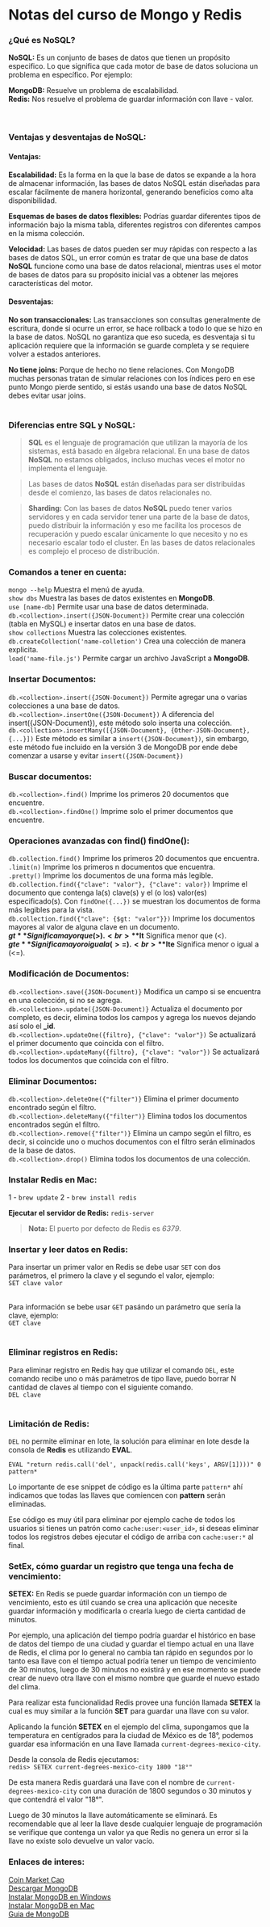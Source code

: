 # Notas del curso de Mongo y Redis

### ¿Qué es NoSQL?

**NoSQL:** Es un conjunto de bases de datos que tienen un propósito especifico. Lo que significa que cada motor de base de datos soluciona un problema en específico. Por ejemplo: <br>

**MongoDB:** Resuelve un problema de escalabilidad. <br>
**Redis:** Nos resuelve el problema de guardar información con llave - valor. <br><br><br>


### Ventajas y desventajas de NoSQL:

#### Ventajas:

**Escalabilidad:** Es la forma en la que la base de datos se expande a la hora de almacenar información, las bases de datos NoSQL están diseñadas para escalar fácilmente de manera horizontal, generando beneficios como alta disponibilidad. <br>

**Esquemas de bases de datos flexibles:** Podrías guardar diferentes tipos de información bajo la misma tabla, diferentes registros con diferentes campos en la misma colección. <br>

**Velocidad:** Las bases de datos pueden ser muy rápidas con respecto a las bases de datos SQL, un error común es tratar de que una base de datos **NoSQL** funcione como una base de datos relacional, mientras uses el motor de bases de datos para su propósito inicial vas a obtener las mejores características del motor. <br>

#### Desventajas:

**No son transaccionales:** Las transacciones son consultas generalmente de escritura, donde si ocurre un error, se hace rollback a todo lo que se hizo en la base de datos. NoSQL no garantiza que eso suceda, es desventaja si tu aplicación requiere que la información se guarde completa y se requiere volver a estados anteriores. <br>

**No tiene joins:** Porque de hecho no tiene relaciones. Con MongoDB muchas personas tratan de simular relaciones con los índices pero en ese punto Mongo pierde sentido, si estás usando una base de datos NoSQL debes evitar usar joins. <br><br>


### Diferencias entre SQL y NoSQL:

> **SQL** es el lenguaje de programación que utilizan la mayoría de los sistemas, está basado en álgebra relacional. En una base de datos **NoSQL** no estamos obligados, incluso muchas veces el motor no implementa el lenguaje.

> Las bases de datos **NoSQL** están diseñadas para ser distribuidas desde el comienzo, las bases de datos relacionales no.

> **Sharding:** Con las bases de datos **NoSQL** puedo tener varios servidores y en cada servidor tener una parte de la base de datos, puedo distribuir la información y eso me facilita los procesos de recuperación y puedo escalar únicamente lo que necesito y no es necesario escalar todo el cluster. En las bases de datos relacionales es complejo el proceso de distribución.


### Comandos a tener en cuenta:

`mongo --help` Muestra el menú de ayuda. <br>
`show dbs` Muestra las bases de datos existentes en **MongoDB**. <br>
`use [name-db]` Permite usar una base de datos determinada. <br>
`db.<collection>.insert({JSON-Document})` Permite crear una colección (tabla en MySQL) e insertar datos en una base de datos. <br>
`show collections` Muestra las colecciones existentes. <br>
`db.createCollection('name-colletion')` Crea una colección de manera explicita. <br>
`load('name-file.js')` Permite cargar un archivo JavaScript a **MongoDB**. <br>


### Insertar Documentos:

`db.<collection>.insert({JSON-Document})` Permite agregar una o varias colecciones a una base de datos. <br>
`db.<collection>.insertOne({JSON-Document})` A diferencia del insert({JSON-Document}), este método solo inserta una colección. <br>
`db.<collection>.insertMany([{JSON-Document}, {Other-JSON-Document}, {...}])` Este método es similar a `insert({JSON-Document})`, sin embargo, este método fue incluido en la versión 3 de MongoDB por ende debe comenzar a usarse y evitar `insert({JSON-Document})` <br>

### Buscar documentos:

`db.<collection>.find()` Imprime los primeros 20 documentos que encuentre. <br>
`db.<collection>.findOne()` Imprime solo el primer documentos que encuentre. <br>


### Operaciones avanzadas con find() findOne():

`db.collection.find()` Imprime los primeros 20 documentos que encuentra. <br>
`.limit(n)` Imprime los primeros n documentos que encuentra. <br>
`.pretty()` Imprime los documentos de una forma más legible. <br>
`db.collection.find({"clave": "valor"}, {"clave": valor})` Imprime el documento que contenga la(s) clave(s) y el (o los) valor(es) especificado(s). Con `findOne({...})` se muestran los documentos de forma más legibles para la vista. <br>
`db.collection.find({"clave": {$gt: "valor"}})` Imprime los documentos mayores al valor de alguna clave en un documento. <br>
**$gt** Significa mayor que (>). <br>
**$lt** Significa menor que (<). <br>
**$gte** Significa mayor o igual a (>=). <br>
**$lte** Significa menor o igual a (<=). <br>


### Modificación de Documentos:

`db.<collection>.save({JSON-Document)}` Modifica un campo si se encuentra en una colección, si no se agrega. <br>
`db.<collection>.update({JSON-Document)}` Actualiza el documento por completo, es decir, elimina todos los campos y agrega los nuevos dejando así solo el **_id**. <br>
`db.<collection>.updateOne({filtro}, {"clave": "valor"})` Se actualizará el primer documento que coincida con el filtro. <br>
`db.<collection>.updateMany({filtro}, {"clave": "valor"})` Se actualizará todos los documentos que coincida con el filtro. <br>

### Eliminar Documentos:

`db.<collection>.deleteOne({"filter")}` Elimina el primer documento encontrado según el filtro. <br>
`db.<collection>.deleteMany({"filter")}` Elimina todos los documentos encontrados según el filtro. <br>
`db.<collection>.remove({"filter")}` Elimina un campo según el filtro, es decir, si coincide uno o muchos documentos con el filtro serán eliminados de la base de datos. <br>
`db.<collection>.drop()` Elimina todos los documentos de una colección. <br>


### Instalar Redis en Mac:

1 - `brew update`
2 - `brew install redis`

**Ejecutar el servidor de Redis:** `redis-server`

> **Nota:** El puerto por defecto de Redis es *6379*.


### Insertar y leer datos en Redis:

Para insertar un primer valor en Redis se debe usar `SET` con dos parámetros, el primero la clave y el segundo el valor, ejemplo: <br>
`SET clave valor` <br><br>

Para información se bebe usar `GET` pasándo un parámetro que sería la clave, ejemplo: <br>
`GET clave` <br><br>


### Eliminar registros en Redis:

Para eliminar registro en Redis hay que utilizar el comando `DEL`, este comando recibe uno o más parámetros de tipo llave, puedo borrar N cantidad de claves al tiempo con el siguiente comando. <br>
`DEL clave` <br> <br>


### Limitación de Redis:

`DEL` no permite eliminar en lote, la solución para eliminar en lote desde la consola de **Redis** es utilizando **EVAL**. <br>

`EVAL "return redis.call('del', unpack(redis.call('keys', ARGV[1])))" 0 pattern*` <br>

Lo importante de ese snippet de código es la última parte `pattern*` ahí indicamos que todas las llaves que comiencen con
**pattern** serán eliminadas. <br>

Ese código es muy útil para eliminar por ejemplo cache de todos los usuarios si tienes un patrón como `cache:user:<user_id>`, si deseas eliminar todos los registros debes ejecutar el código de arriba con `cache:user:*` al final.


### SetEx, cómo guardar un registro que tenga una fecha de vencimiento:

**SETEX:** En Redis se puede guardar información con un tiempo de vencimiento, esto es útil cuando se crea una aplicación que necesite guardar información y modificarla o crearla luego de cierta cantidad de minutos. <br>

Por ejemplo, una aplicación del tiempo podría guardar el histórico en base de datos del tiempo de una ciudad y guardar el tiempo actual en una llave de Redis, el clima por lo general no cambia tan rápido en segundos por lo tanto esa llave con el tiempo actual podría tener un tiempo de vencimiento de 30 minutos, luego de 30 minutos no existirá y en ese momento se puede crear de nuevo otra llave con el mismo nombre que guarde el nuevo estado del clima. <br>

Para realizar esta funcionalidad Redis provee una función llamada **SETEX** la cual es muy similar a la función **SET** para guardar una llave con su valor. <br>

Aplicando la función **SETEX** en el ejemplo del clima, supongamos que la temperatura en centígrados para la ciudad de México es de 18°, podemos guardar esa información en una llave llamada `current-degrees-mexico-city`. <br>

Desde la consola de Redis ejecutamos: <br>
`redis> SETEX current-degrees-mexico-city 1800 "18°"`<br>

De esta manera Redis guardará una llave con el nombre de `current-degrees-mexico-city` con una duración de 1800 segundos o 30 minutos y que contendrá el valor "18°". <br>

Luego de 30 minutos la llave automáticamente se eliminará. Es recomendable que al leer la llave desde cualquier lenguaje de programación se verifique que contenga un valor ya que Redis no genera un error si la llave no existe solo devuelve un valor vacío.





### Enlaces de interes:

[Coin Market Cap](https://coinmarketcap.com/) <br>
[Descargar MongoDB](https://www.mongodb.com/download-center#community) <br>
[Instalar MongoDB en Windows](https://docs.mongodb.com/manual/tutorial/install-mongodb-on-windows/) <br>
[Instalar MongoDB en Mac](https://treehouse.github.io/installation-guides/mac/mongo-mac.html) <br>
[Guia de MongoDB](https://joaquinaraujo.github.io/mongodb-redis/) <br>